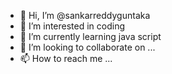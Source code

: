 - 👋 Hi, I’m @sankarreddyguntaka
- 👀 I’m interested in coding
- 🌱 I’m currently learning java script
- 💞️ I’m looking to collaborate on ...
- 📫 How to reach me ...

<!---
sankarreddyguntaka/sankarreddyguntaka is a ✨ special ✨ repository because its `README.md` (this file) appears on your GitHub profile.
You can click the Preview link to take a look at your changes.
--->
